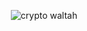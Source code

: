 <p align="center">
  <img src="https://github.com/kualta/meth/assets/72769566/c8985876-ad82-4c2f-8601-0f7ac45754e9" alt="crypto waltah">
</p>

